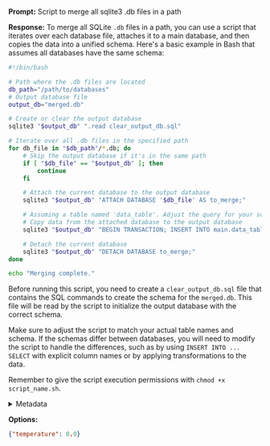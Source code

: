 **Prompt:**
Script to merge all sqlite3 .db files in a path

**Response:**
To merge all SQLite `.db` files in a path, you can use a script that iterates over each database file, attaches it to a main database, and then copies the data into a unified schema. Here's a basic example in Bash that assumes all databases have the same schema:

```bash
#!/bin/bash

# Path where the .db files are located
db_path="/path/to/databases"
# Output database file
output_db="merged.db"

# Create or clear the output database
sqlite3 "$output_db" ".read clear_output_db.sql"

# Iterate over all .db files in the specified path
for db_file in "$db_path"/*.db; do
    # Skip the output database if it's in the same path
    if [ "$db_file" == "$output_db" ]; then
        continue
    fi

    # Attach the current database to the output database
    sqlite3 "$output_db" "ATTACH DATABASE '$db_file' AS to_merge;"

    # Assuming a table named 'data_table'. Adjust the query for your schema.
    # Copy data from the attached database to the output database
    sqlite3 "$output_db" "BEGIN TRANSACTION; INSERT INTO main.data_table SELECT * FROM to_merge.data_table; COMMIT;"

    # Detach the current database
    sqlite3 "$output_db" "DETACH DATABASE to_merge;"
done

echo "Merging complete."
```

Before running this script, you need to create a `clear_output_db.sql` file that contains the SQL commands to create the schema for the `merged.db`. This file will be read by the script to initialize the output database with the correct schema.

Make sure to adjust the script to match your actual table names and schema. If the schemas differ between databases, you will need to modify the script to handle the differences, such as by using `INSERT INTO ... SELECT` with explicit column names or by applying transformations to the data.

Remember to give the script execution permissions with `chmod +x script_name.sh`.

<details><summary>Metadata</summary>

- Duration: 28641 ms
- Datetime: 2023-11-29T15:07:27.702225
- Model: gpt-4-1106-preview

</details>

**Options:**
```json
{"temperature": 0.0}
```

